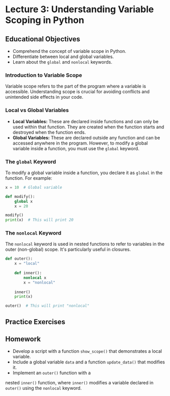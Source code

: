 # Lecture 3: Understanding Variable Scoping in Python

## Educational Objectives
- Comprehend the concept of variable scope in Python.
- Differentiate between local and global variables.
- Learn about the `global` and `nonlocal` keywords.

### Introduction to Variable Scope
Variable scope refers to the part of the program where a variable is accessible. Understanding scope is crucial for avoiding conflicts and unintended side effects in your code.

### Local vs Global Variables
- **Local Variables:** These are declared inside functions and can only be used within that function. They are created when the function starts and destroyed when the function ends.
- **Global Variables:** These are declared outside any function and can be accessed anywhere in the program. However, to modify a global variable inside a function, you must use the `global` keyword.

### The `global` Keyword
To modify a global variable inside a function, you declare it as `global` in the function. For example:

```python
x = 10  # Global variable

def modify():
    global x
    x = 20

modify()
print(x)  # This will print 20
```

### The `nonlocal` Keyword
The `nonlocal` keyword is used in nested functions to refer to variables in the outer (non-global) scope. It's particularly useful in closures.

```python
def outer():
    x = "local"
    
    def inner():
        nonlocal x
        x = "nonlocal"
    
    inner()
    print(x)

outer()  # This will print "nonlocal"
```

## Practice Exercises



## Homework
- Develop a script with a function `show_scope()` that demonstrates a local variable.
- Include a global variable `data` and a function `update_data()` that modifies it.
- Implement an `outer()` function with a

nested `inner()` function, where `inner()` modifies a variable declared in `outer()` using the `nonlocal` keyword.